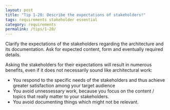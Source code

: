 ```yaml
---
layout: post
title: "Tip 1-20: Describe the expectations of stakeholders!"
tags: requirements stakeholder essential
category: requirements
permalink: /tips/1-20/
---
```



Clarify the expectations of the stakeholders regarding the architecture and its
documentation. Ask for expected content, form and eventually required details.

Asking the stakeholders for their expectations will result in numerous benefits,
even if it does not necessarily sound like architectural work:

* You respond to the specific needs of the stakeholders and thus achieve greater satisfaction among your target audience
* You avoid unnessessary work, because you focus on the content / topics that really matter to your stakeholders.
* You avoid documenting things which might not be relevant.
